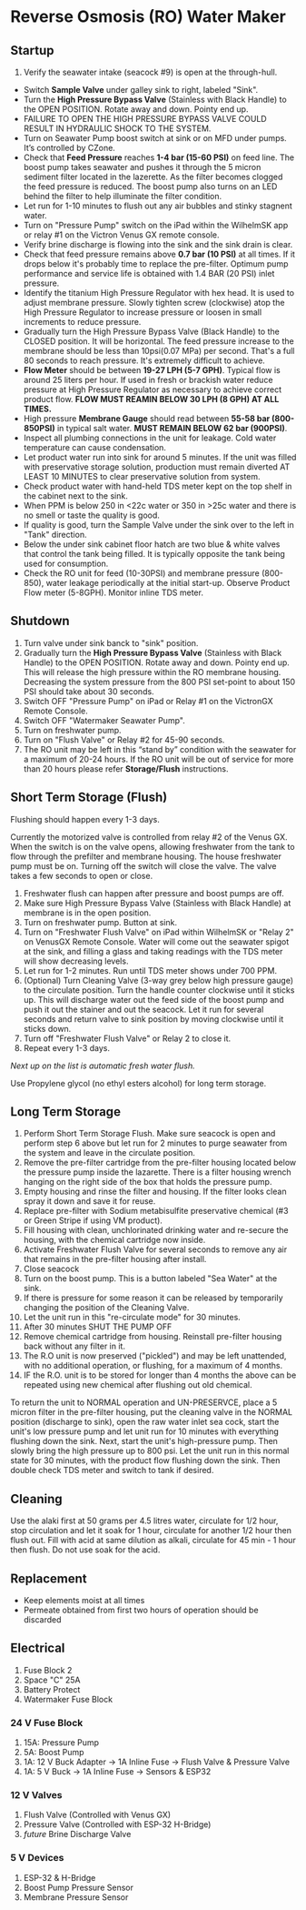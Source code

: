 # Reverse Osmosis (RO) Water Maker

## Startup

1. Verify the seawater intake (seacock #9) is open at the through-hull.
* Switch **Sample Valve** under galley sink to right, labeled "Sink".
* Turn the **High Pressure Bypass Valve** (Stainless with Black Handle) to the OPEN POSITION. Rotate away and down. Pointy end up.
* FAILURE TO OPEN THE HIGH PRESSURE BYPASS VALVE COULD RESULT IN HYDRAULIC SHOCK TO THE SYSTEM.
* Turn on Seawater Pump boost switch at sink or on MFD under pumps. It’s controlled by CZone.
* Check that **Feed Pressure** reaches **1-4 bar (15-60 PSI)** on feed line. The boost pump takes seawater and pushes it through the 5 micron sediment filter located in the lazerette. As the filter becomes clogged the feed pressure is reduced. The boost pump also turns on an LED behind the filter to help illuminate the filter condition.
* Let run for 1-10 minutes to flush out any air bubbles and stinky stagnent water.
* Turn on "Pressure Pump" switch on the iPad within the WilhelmSK app or relay #1 on the Victron Venus GX remote console.
* Verify brine discharge is flowing into the sink and the sink drain is clear.
* Check that feed pressure remains above **0.7 bar (10 PSI)** at all times. If it drops below it's probably time to replace the pre-filter. Optimum pump performance and service life is obtained with 1.4 BAR (20 PSI) inlet pressure.
* Identify the titanium High Pressure Regulator with hex head. It is used to adjust membrane pressure. Slowly tighten screw (clockwise) atop the High Pressure Regulator to increase pressure or loosen in small increments to reduce pressure.
* Gradually turn the High Pressure Bypass Valve (Black Handle) to the CLOSED position. It will be horizontal. The feed pressure increase to the membrane should be less than 10psi(0.07 MPa) per second. That's a full 80 seconds to reach pressure. It's extremely difficult to achieve.
* **Flow Meter** should be between **19-27 LPH (5-7 GPH)**. Typical flow is around 25 liters per hour. If used in fresh or brackish water reduce pressure at High Pressure Regulator as necessary to achieve correct product flow. **FLOW MUST REAMIN BELOW 30 LPH (8 GPH) AT ALL TIMES.**
* High pressure **Membrane Gauge** should read between **55-58 bar (800-850PSI)** in typical salt water. **MUST REMAIN BELOW 62 bar (900PSI)**.
* Inspect all plumbing connections in the unit for leakage. Cold water temperature can cause condensation.
* Let product water run into sink for around 5 minutes. If the unit was filled with preservative storage solution, production must remain diverted AT LEAST 10 MINUTES to clear preservative solution from system.
* Check product water with hand-held TDS meter kept on the top shelf in the cabinet next to the sink.
* When PPM is below 250 in <22c water or 350 in >25c water and there is no smell or taste the quality is good.
* If quality is good, turn the Sample Valve under the sink over to the left in "Tank" direction.
* Below the under sink cabinet floor hatch are two blue & white valves that control the tank being filled. It is typically opposite the tank being used for consumption.
* Check the RO unit for feed (10-30PSI) and membrane pressure (800-850), water leakage periodically at the initial start-up. Observe Product Flow meter (5-8GPH). Monitor inline TDS meter.

## Shutdown

1. Turn valve under sink banck to "sink" position.
1. Gradually turn the **High Pressure Bypass Valve** (Stainless with Black Handle) to the OPEN POSITION. Rotate away and down. Pointy end up. This will release the high pressure within the RO membrane housing. Decreasing the system pressure from the 800 PSI set-point to about 150 PSI should take about 30 seconds.
2. Switch OFF "Pressure Pump" on iPad or Relay #1 on the VictronGX Remote Console.
3. Switch OFF "Watermaker Seawater Pump".
5. Turn on freshwater pump.
5. Turn on "Flush Valve" or Relay #2 for 45-90 seconds.
3. The RO unit may be left in this “stand by” condition with the seawater for a maximum of 20-24 hours. If the RO unit will be out of service for more than 20 hours please refer **Storage/Flush** instructions.

## Short Term Storage (Flush)

Flushing should happen every 1-3 days.

Currently the motorized valve is controlled from relay #2 of the Venus GX. When the switch is on the valve opens, allowing freshwater from the tank to flow through the prefilter and membrane housing. The house freshwater pump must be on. Turning off the switch will close the valve. The valve takes a few seconds to open or close.

1. Freshwater flush can happen after pressure and boost pumps are off.
2. Make sure High Pressure Bypass Valve (Stainless with Black Handle) at membrane is in the open position.
3. Turn on freshwater pump. Button at sink.
4. Turn on "Freshwater Flush Valve" on iPad within WilhelmSK or "Relay 2" on VenusGX Remote Console. Water will come out the seawater spigot at the sink, and filling a glass and taking readings with the TDS meter will show decreasing levels.
5. Let run for 1-2 minutes. Run until TDS meter shows under 700 PPM.
6. (Optional) Turn Cleaning Valve (3-way grey below high pressure gauge) to the circulate position. Turn the handle counter clockwise until it sticks up. This will discharge water out the feed side of the boost pump and push it out the stainer and out the seacock. Let it run for several seconds and return valve to sink position by moving clockwise until it sticks down.
7. Turn off "Freshwater Flush Valve" or Relay 2 to close it.
8. Repeat every 1-3 days.

_Next up on the list is automatic fresh water flush._

Use Propylene glycol (no ethyl esters alcohol) for long term storage.

## Long Term Storage

1. Perform Short Term Storage Flush. Make sure seacock is open and perform step 6 above but let run for 2 minutes to purge seawater from the system and leave in the circulate position.
2. Remove the pre-filter cartridge from the pre-filter housing located below the pressure pump inside the lazarette. There is a filter housing wrench hanging on the right side of the box that holds the pressure pump.
3. Empty housing and rinse the filter and housing. If the filter looks clean spray it down and save it for reuse.
4. Replace pre-filter with Sodium metabisulfite preservative chemical (#3 or Green Stripe if using VM product).
5. Fill housing with clean, unchlorinated drinking water and re-secure the housing, with the chemical cartridge now inside.
6. Activate Freshwater Flush Valve for several seconds to remove any air that remains in the pre-filter housing after install.
7. Close seacock
8. Turn on the boost pump. This is a button labeled "Sea Water" at the sink.
9. If there is pressure for some reason it can be released by temporarily changing the position of the Cleaning Valve.
10. Let the unit run in this "re-circulate mode" for 30 minutes.
11. After 30 minutes SHUT THE PUMP OFF
12. Remove chemical cartridge from housing. Reinstall pre-filter housing back without any filter in it.
13. The R.O unit is now preserved ("pickled") and may be left unattended, with no additional operation, or flushing, for a maximum of 4 months.
14. IF the R.O. unit is to be stored for longer than 4 months the above can be repeated using new chemical after flushing out old chemical.

To return the unit to NORMAL operation and UN-PRESERVCE, place a 5 micron filter in the pre-filter housing, put the cleaning valve in the NORMAL position (discharge to sink), open the raw water inlet sea cock, start the unit's low pressure pump and let unit run for 10 minutes with everything flushing down the sink. Next, start the unit's high-pressure pump. Then slowly bring the high pressure up to 800 psi. Let the unit run in this normal state for 30 minutes, with the product flow flushing down the sink. Then double check TDS meter and switch to tank if desired.

## Cleaning

Use the alaki first at 50 grams per 4.5 litres water, circulate for 1/2 hour, stop circulation and let it soak for 1 hour, circulate for another 1/2 hour then flush out. Fill with acid at same dilution as alkali, circulate for 45 min - 1 hour then flush. Do not use soak for the acid.

## Replacement

* Keep elements moist at all times
* Permeate obtained from first two hours of operation should be discarded

## Electrical

1. Fuse Block 2
2. Space "C" 25A
3. Battery Protect
4. Watermaker Fuse Block

### 24 V Fuse Block

1. 15A: Pressure Pump
2. 5A: Boost Pump
3. 1A: 12 V Buck Adapter -> 1A Inline Fuse -> Flush Valve & Pressure Valve
4. 1A: 5 V Buck -> 1A Inline Fuse -> Sensors & ESP32

### 12 V Valves

1. Flush Valve (Controlled with Venus GX)
2. Pressure Valve (Controlled with ESP-32 H-Bridge)
3. _future_ Brine Discharge Valve

### 5 V Devices

1. ESP-32 & H-Bridge
2. Boost Pump Pressure Sensor
3. Membrane Pressure Sensor
